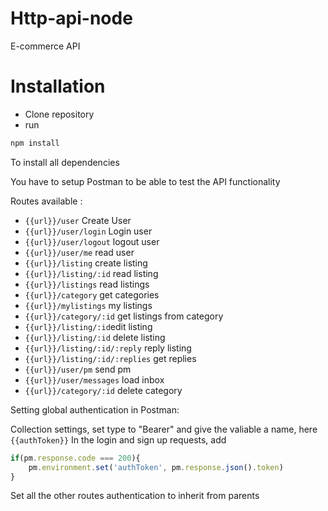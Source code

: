 # Http-api-node

E-commerce API 

# Installation

- Clone repository 
- run 
```bash
npm install 
``` 
To install all dependencies

You have to setup Postman to be able to test the API functionality

Routes available : 
- ```{{url}}/user``` Create User
- ```{{url}}/user/login``` Login user
- ```{{url}}/user/logout``` logout user
- ```{{url}}/user/me``` read user
- ```{{url}}/listing``` create listing
- ```{{url}}/listing/:id``` read listing
- ```{{url}}/listings``` read listings
- ```{{url}}/category``` get categories
- ```{{url}}/mylistings``` my listings
- ```{{url}}/category/:id``` get listings from category
- ```{{url}}/listing/:id```edit listing
- ```{{url}}/listing/:id``` delete listing
- ```{{url}}/listing/:id/:reply``` reply listing
- ```{{url}}/listing/:id/:replies``` get replies
- ```{{url}}/user/pm``` send pm
- ```{{url}}/user/messages``` load inbox
- ```{{url}}/category/:id``` delete category

Setting global authentication in Postman:

Collection settings, set type to "Bearer" and give the valiable a name, here ```{{authToken}}```
In the login and sign up requests, add 
```javascript 
if(pm.response.code === 200){
    pm.environment.set('authToken', pm.response.json().token)
}
```

Set all the other routes authentication to inherit from parents
